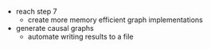 - reach step 7
    - create more memory efficient graph implementations
- generate causal graphs
    - automate writing results to a file
